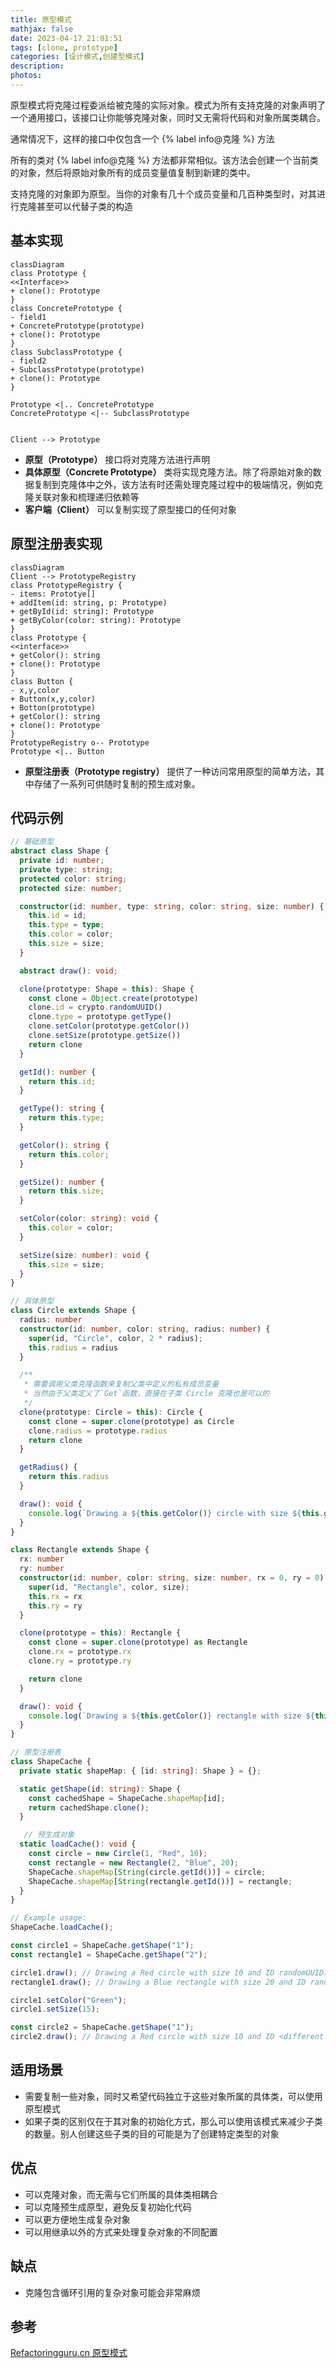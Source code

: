 ```yaml
---
title: 原型模式
mathjax: false
date: 2023-04-17 21:01:51
tags: [clone, prototype]
categories: [设计模式,创建型模式]
description:
photos:
---
```


原型模式将克隆过程委派给被克隆的实际对象。模式为所有支持克隆的对象声明了一个通用接口，该接口让你能够克隆对象，同时又无需将代码和对象所属类耦合。

通常情况下，这样的接口中仅包含一个 {% label info@克隆 %} 方法

所有的类对 {% label info@克隆 %} 方法都非常相似。该方法会创建一个当前类的对象，然后将原始对象所有的成员变量值复制到新建的类中。

支持克隆的对象即为原型。当你的对象有几十个成员变量和几百种类型时，对其进行克隆甚至可以代替子类的构造

<!--more-->

## 基本实现

```mermaid
classDiagram
class Prototype {
<<Interface>>
+ clone(): Prototype
}
class ConcretePrototype {
- field1
+ ConcretePrototype(prototype)
+ clone(): Prototype
}
class SubclassPrototype {
- field2
+ SubclassPrototype(prototype)
+ clone(): Prototype
}

Prototype <|.. ConcretePrototype
ConcretePrototype <|-- SubclassPrototype


Client --> Prototype
```



- **原型（Prototype）** 接口将对克隆方法进行声明
- **具体原型（Concrete Prototype）** 类将实现克隆方法。除了将原始对象的数据复制到克隆体中之外，该方法有时还需处理克隆过程中的极端情况，例如克隆关联对象和梳理递归依赖等
- **客户端（Client）** 可以复制实现了原型接口的任何对象

## 原型注册表实现

```mermaid
classDiagram
Client --> PrototypeRegistry
class PrototypeRegistry {
- items: Prototye[]
+ addItem(id: string, p: Prototype)
+ getById(id: string): Prototype
+ getByColor(color: string): Prototype
}
class Prototype {
<<interface>>
+ getColor(): string
+ clone(): Prototype
}
class Button {
- x,y,color
+ Button(x,y,color)
+ Botton(prototype)
+ getColor(): string
+ clone(): Prototype
}
PrototypeRegistry o-- Prototype
Prototype <|.. Button
```

- **原型注册表（Prototype registry）** 提供了一种访问常用原型的简单方法，其中存储了一系列可供随时复制的预生成对象。

## 代码示例

```typescript
// 基础原型
abstract class Shape {
  private id: number;
  private type: string;
  protected color: string;
  protected size: number;

  constructor(id: number, type: string, color: string, size: number) {
    this.id = id;
    this.type = type;
    this.color = color;
    this.size = size;
  }

  abstract draw(): void;

  clone(prototype: Shape = this): Shape {
    const clone = Object.create(prototype)
    clone.id = crypto.randomUUID()
    clone.type = prototype.getType()
    clone.setColor(prototype.getColor())
    clone.setSize(prototype.getSize())
    return clone
  }

  getId(): number {
    return this.id;
  }

  getType(): string {
    return this.type;
  }

  getColor(): string {
    return this.color;
  }

  getSize(): number {
    return this.size;
  }

  setColor(color: string): void {
    this.color = color;
  }

  setSize(size: number): void {
    this.size = size;
  }
}

// 具体原型
class Circle extends Shape {
  radius: number
  constructor(id: number, color: string, radius: number) {
    super(id, "Circle", color, 2 * radius);
    this.radius = radius
  }

  /**
   * 需要调用父类克隆函数来复制父类中定义的私有成员变量
   * 当然由于父类定义了`Get`函数，直接在子类 Circle 克隆也是可以的
   */
  clone(prototype: Circle = this): Circle {
    const clone = super.clone(prototype) as Circle
    clone.radius = prototype.radius
    return clone
  }

  getRadius() {
    return this.radius
  }

  draw(): void {
    console.log(`Drawing a ${this.getColor()} circle with size ${this.getSize()} and ID ${this.getId()}`);
  }
}

class Rectangle extends Shape {
  rx: number
  ry: number
  constructor(id: number, color: string, size: number, rx = 0, ry = 0) {
    super(id, "Rectangle", color, size);
    this.rx = rx
    this.ry = ry
  }

  clone(prototype = this): Rectangle {
    const clone = super.clone(prototype) as Rectangle
    clone.rx = prototype.rx
    clone.ry = prototype.ry

    return clone
  }

  draw(): void {
    console.log(`Drawing a ${this.getColor()} rectangle with size ${this.getSize()} and ID ${this.getId()}`);
  }
}

// 原型注册表
class ShapeCache {
  private static shapeMap: { [id: string]: Shape } = {};

  static getShape(id: string): Shape {
    const cachedShape = ShapeCache.shapeMap[id];
    return cachedShape.clone();
  }

   // 预生成对象
  static loadCache(): void {
    const circle = new Circle(1, "Red", 10);
    const rectangle = new Rectangle(2, "Blue", 20);
    ShapeCache.shapeMap[String(circle.getId())] = circle;
    ShapeCache.shapeMap[String(rectangle.getId())] = rectangle;
  }
}

// Example usage:
ShapeCache.loadCache();

const circle1 = ShapeCache.getShape("1");
const rectangle1 = ShapeCache.getShape("2");

circle1.draw(); // Drawing a Red circle with size 10 and ID randomUUID1
rectangle1.draw(); // Drawing a Blue rectangle with size 20 and ID randomUUID2

circle1.setColor("Green");
circle1.setSize(15);

const circle2 = ShapeCache.getShape("1");
circle2.draw(); // Drawing a Red circle with size 10 and ID <different random number>
```

## 适用场景

- 需要复制一些对象，同时又希望代码独立于这些对象所属的具体类，可以使用原型模式
- 如果子类的区别仅在于其对象的初始化方式，那么可以使用该模式来减少子类的数量。别人创建这些子类的目的可能是为了创建特定类型的对象

## 优点

- 可以克隆对象，而无需与它们所属的具体类相耦合
- 可以克隆预生成原型，避免反复初始化代码
- 可以更方便地生成复杂对象
- 可以用继承以外的方式来处理复杂对象的不同配置

## 缺点

- 克隆包含循环引用的复杂对象可能会非常麻烦

## 参考

[Refactoringguru.cn 原型模式](https://refactoringguru.cn/design-patterns/prototype)
